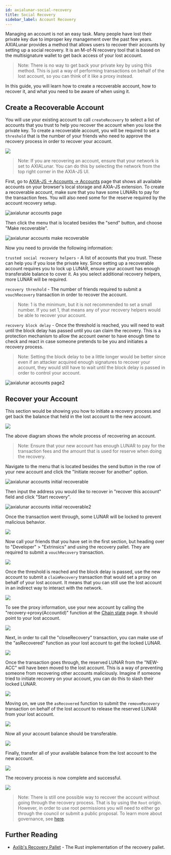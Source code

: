 ```yaml
---
id: axialunar-social-recovery
title: Social Recovery
sidebar_label: Account Recovery
---
```


Managing an account is not an easy task. Many people have lost their private key due to improper key management over the past few years. AXIALunar provides a method that allows users to recover their accounts by setting up a social recovery. It is an M-of-N recovery tool that is based on the multisignature wallet to get back access of your lost account.

> Note: There is no way to get back your private key by using this method. This is just a way of performing transactions on behalf of the lost account, so you can think of it like a proxy instead.

In this guide, you will learn how to create a recoverable account, how to recover it, and what you need to be aware of when using it.

## Create a Recoverable Account

You will use your existing account to call `createRecovery` to select a list of accounts that you trust to help you recover the account when you lose the private key. To create a recoverable account, you will be required to set a `threshold` that is the number of your friends who need to approve the recovery process in order to recover your account.

![](/img/recovery/social-recovery-diag-1.png)

> Note: If you are recovering an account, ensure that your network is set to AXIALunar. You can do this by selecting the network from the top right corner in the AXIA-JS UI.

First, go to [AXIA-JS -> Accounts -> Accounts](https://AXIA.js.org/apps/#/accounts) page that shows all available accounts on your browser's local storage and AXIA-JS extension. To create a recoverable account, make sure that you have some LUNARs to pay for the transaction fees. You will also need some for the reserve required by the account recovery setup.

![axialunar accounts page](assets/axialunar/axialunar_social_recovery_accounts_page.png)

Then click the menu that is located besides the "send" button, and choose "Make recoverable".

![axialunar accounts make recoverable](assets/axialunar/axialunar_make_recoverable.png)

Now you need to provide the following information:

`trusted social recovery helpers` - A list of accounts that you trust. These can help you if you lose the private key. Since setting up a recoverable account requires you to lock up LUNAR, ensure your account has enough transferable balance to cover it. As you select additional recovery helpers, more LUNAR will be required.

`recovery threshold` - The number of friends required to submit a `vouchRecovery` transaction in order to recover the account.

> Note: 1 is the minimum, but it is not recommended to set a small number. If you set 1, that means any of your recovery helpers would be able to recover your account.

`recovery block delay` - Once the threshold is reached, you will need to wait until the block delay has passed until you can claim the recovery. This is a protection mechanism to allow the account owner to have enough time to check and react in case someone pretends to be you and initiates a recovery process.

> Note: Setting the block delay to be a little longer would be better since even if an attacker acquired enough signatures to recover your account, they would still have to wait until the block delay is passed in order to control your account.

![axialunar accounts page2](assets/axialunar/axialunar_make_account_recoverable.png)

## Recover your Account

This section would be showing you how to initiate a recovery process and get back the balance that held in the lost account to the new account.

![](/img/recovery/social-recovery-diag-2.png)

The above diagram shows the whole process of recovering an account.

> Note: Ensure that your new account has enough LUNAR to pay for the transaction fees and the amount that is used for reserve when doing the recovery.

Navigate to the menu that is located besides the send button in the row of your new account and click the "Initiate recover for another" option.

![axialunar accounts initial recoverable](assets/axialunar/axialunar_make_recoverable.png)

Then input the address you would like to recover in "recover this account" field and click "Start recovery".

![axialunar accounts initial recoverable2](assets/axialunar/axialunar_make_account_initial.png)

Once the transaction went through, some LUNAR will be locked to prevent malicious behavior.

![](/img/recovery/social-recovery-6.png)

Now call your friends that you have set in the first section, but heading over to "Developer" > "Extrinsics" and using the recovery pallet. They are required to submit a `vouchRecovery` transaction.

![](/img/recovery/social-recovery-7.png)

Once the threshold is reached and the block delay is passed, use the new account to submit a `claimRecovery` transaction that would set a proxy on behalf of your lost account. It means that you can still use the lost account in an indirect way to interact with the network.

![](/img/recovery/social-recovery-8.png)

To see the proxy information, use your new account by calling the "recovery->proxy(Accountid)" function at the [Chain state](https://AXIA.js.org/apps/#/chainstate) page. It should point to your lost account.

![](/img/recovery/social-recovery-9.png)

Next, in order to call the "closeRecovery" transaction, you can make use of the "asRecovered" function as your lost account to get the locked LUNAR.

![](/img/recovery/social-recovery-10.png)

Once the transaction goes through, the reserved LUNAR from the "NEW-ACC" will have been moved to the lost account. This is a way of preventing someone from recovering other accounts maliciously. Imagine if someone tried to initiate recovery on your account, you can do this to slash their locked LUNAR.

![](/img/recovery/social-recovery-11.png)

Moving on, we use the `asRecovered` function to submit the `removeRecovery` transaction on behalf of the lost account to release the reserved LUNAR from your lost account.

![](/img/recovery/social-recovery-12.png)

Now all your account balance should be transferable.

![](/img/recovery/social-recovery-13.png)

Finally, transfer all of your available balance from the lost account to the new account.

![](/img/recovery/social-recovery-14.png)

The recovery process is now complete and successful.

![](/img/recovery/social-recovery-15.png)

> Note: There is still one possible way to recover the account without going through the recovery process. That is by using the `Root` origin. However, in order to use root permissions you will need to either go through the council or submit a public proposal. To learn more about governance, see [here](learn-governance).

## Further Reading

- [Axlib's Recovery Pallet](https://github.com/axia-tech/axlib/blob/master/frame/recovery/src/lib.rs) - The Rust implementation of the recovery pallet.
